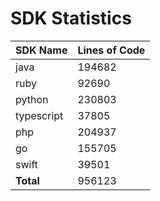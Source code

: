 # SDK Statistics

| SDK Name | Lines of Code |
| -------- | ------------- |
| java | 194682 |
| ruby | 92690 |
| python | 230803 |
| typescript | 37805 |
| php | 204937 |
| go | 155705 |
| swift | 39501 |
| **Total** | 956123 |
